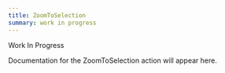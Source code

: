 ```yaml
---
title: ZoomToSelection
summary: work in progress
---
```


Work In Progress

Documentation for the ZoomToSelection action will appear here.